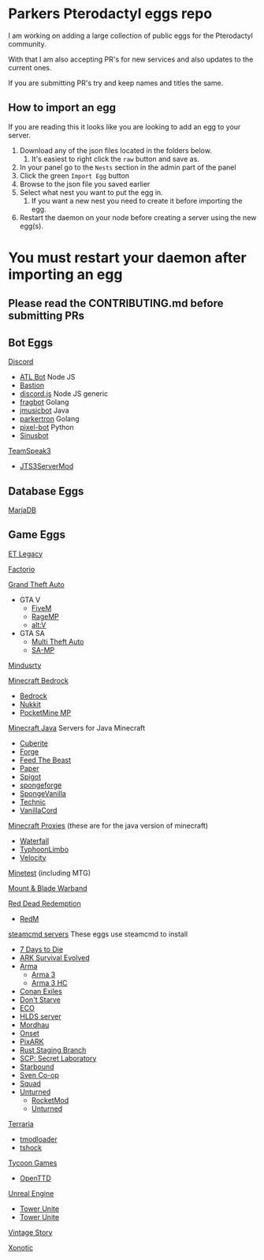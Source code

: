# Parkers Pterodactyl eggs repo

I am working on adding a large collection of public eggs for the Pterodactyl community.

With that I am also accepting PR's for new services and also updates to the current ones.

If you are submitting PR's try and keep names and titles the same.

## How to import an egg

If you are reading this it looks like you are looking to add an egg to your server.

1. Download any of the json files located in the folders below.
   1. It's easiest to right click the `raw` button and save as.
2. In your panel go to the `Nests` section in the admin part of the panel
3. Click the green `Import Egg` button
4. Browse to the json file you saved earlier
5. Select what nest you want to put the egg in.
   1. If you want a new nest you need to create it before importing the egg.
6. Restart the daemon on your node before creating a server using the new egg(s).

# You must restart your daemon after importing an egg


## Please read the CONTRIBUTING.md before submitting PRs

## Bot Eggs

[Discord](/bots/discord/)
* [ATL Bot](/bots/discord/atlbot/) Node JS
* [Bastion](/bots/discord/bastion/)
* [discord.js](bots/discord/discord.js/) Node JS generic
* [fragbot](/bots/discord/fragbot/) Golang
* [jmusicbot](/bots/discord/jmusicbot) Java
* [parkertron](/bots/discord/parkertron/) Golang
* [pixel-bot](/bots/discord/pixelbot/) Python
* [Sinusbot](/bots/discord/sinusbot/)

[TeamSpeak3](bots/teamspeak3)
* [JTS3ServerMod](/bots/teamspeak3/jts3servermod/)

## Database Eggs
[MariaDB](/database/mariadb/)

## Game Eggs

[ET Legacy](/enemy_territory/etlegacy/)

[Factorio](/factorio/factorio/)

[Grand Theft Auto](/gta/)
* GTA V
  * [FiveM](/gta/fivem/)
  * [RageMP](/gta/ragemp/)
  * [alt:V](/gta/altv/)
* GTA SA
  * [Multi Theft Auto](/gta/mtasa/)
  * [SA-MP](/gta/samp/)

[Mindusrty](/mindustry/)

[Minecraft Bedrock](/minecraft_bedrock/)  
* [Bedrock](/minecraft_bedrock/bedrock/)  
* [Nukkit](/minecraft_bedrock/nukkit/)  
* [PocketMine MP](/minecraft_bedrock/pocketmine_mp/)  

[Minecraft Java](/minecraft_java/) Servers for Java Minecraft
* [Cuberite](/minecraft_java/cuberite/)
* [Forge](/minecraft_java/forge/)
* [Feed The Beast](/minecraft_java/ftb/)
* [Paper](/minecraft_java/paper)
* [Spigot](/minecraft_java/spigot/)
* [spongeforge](/minecraft_java/spongeforge/)
* [SpongeVanilla](/minecraft_java/spongevanilla/)
* [Technic](/minecraft_java/technic/)
* [VanillaCord](/minecraft_java/vanillacord/)

[Minecraft Proxies](/minecraft_proxy/) (these are for the java version of minecraft)
* [Waterfall](/minecraft_proxy/waterfall/)
* [TyphoonLimbo](/minecraft_proxy/typhoonlimbo/)
* [Velocity](/minecraft_proxy/velocity/)


[Minetest](/minetest/) (including MTG)

[Mount & Blade Warband](/mount_and_blade/warband/)

[Red Dead Redemption](/rdr/)
* [RedM](/rdr/redm/)

[steamcmd servers](/steamcmd_servers/) These eggs use steamcmd to install
* [7 Days to Die](/steamcmd_servers/7_days_to_die/)
* [ARK Survival Evolved](/steamcmd_servers/ark_survival_evolved/)
* [Arma](/steamcmd_servers/arma/)
  * [Arma 3](/steamcmd_servers/arma/arma3/)
  * [Arma 3 HC](/steamcmd_servers/arma/arma3_headless_client/)
* [Conan Exiles](/steamcmd_servers/conan_exiles)
* [Don't Starve](/steamcmd_servers/dont_starve)
* [ECO](/steamcmd_servers/eco/)
* [HLDS server](/steamcmd_servers/hlds_server)
* [Mordhau](/steamcmd_servers/mordhau)
* [Onset](/steamcmd_servers/onset)
* [PixARK](/steamcmd_servers/pixark/)
* [Rust Staging Branch](/steamcmd_servers/rust_staging/)
* [SCP: Secret Laboratory](/steamcmd_servers/scpsl/)
* [Starbound](/steamcmd_servers/starbound)
* [Sven Co-op](/steamcmd_servers/svencoop)
* [Squad](/steamcmd_servers/squad/)
* [Unturned](/steamcmd_servers/unturned/)
  * [RocketMod](/steamcmd_servers/unturned/rocketmod/)
  * [Unturned](/steamcmd_servers/unturned/unturned/)

[Terraria](/terraria/)
* [tmodloader](/terraria/tmodloader)
* [tshock](/terraria/tshock/)

[Tycoon Games](/tycoon_games/)
* [OpenTTD](/tycoon_games/openttd/)

[Unreal Engine](/unreal_engine)
* [Tower Unite](/unreal_engine/tower_unite/)
* [Tower Unite](/steamcmd_servers/tower_unite/)

[Vintage Story](/vintage_story/vintage_story/)

[Xonotic](/xonotic/xonotic/)
